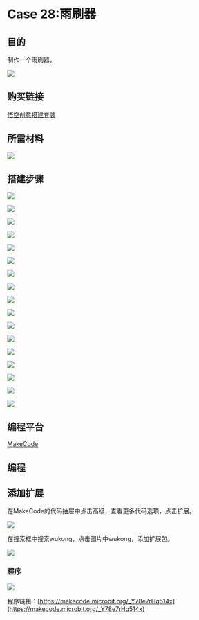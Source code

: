﻿# Case 28:雨刷器
## 目的
制作一个雨刷器。

![](https://wiki-media-ef.oss-cn-hongkong.aliyuncs.com//images/Wonder-Building-Kit-case-28-01.png)

## 购买链接

[悟空创意搭建套装](https://item.taobao.com/item.htm?id=649813731275&spm=2015.23436601.0.0)

## 所需材料

![](https://wiki-media-ef.oss-cn-hongkong.aliyuncs.com//images/Wonder-Building-Kit-step-case-28-01.png)

## 搭建步骤

![](https://wiki-media-ef.oss-cn-hongkong.aliyuncs.com//images/Wonder-Building-Kit-step-case-28-02.png)

![](https://wiki-media-ef.oss-cn-hongkong.aliyuncs.com//images/Wonder-Building-Kit-step-case-28-03.png)

![](https://wiki-media-ef.oss-cn-hongkong.aliyuncs.com//images/Wonder-Building-Kit-step-case-28-04.png)

![](https://wiki-media-ef.oss-cn-hongkong.aliyuncs.com//images/Wonder-Building-Kit-step-case-28-05.png)

![](https://wiki-media-ef.oss-cn-hongkong.aliyuncs.com//images/Wonder-Building-Kit-step-case-28-06.png)

![](https://wiki-media-ef.oss-cn-hongkong.aliyuncs.com//images/Wonder-Building-Kit-step-case-28-07.png)

![](https://wiki-media-ef.oss-cn-hongkong.aliyuncs.com//images/Wonder-Building-Kit-step-case-28-08.png)

![](https://wiki-media-ef.oss-cn-hongkong.aliyuncs.com//images/Wonder-Building-Kit-step-case-28-09.png)

![](https://wiki-media-ef.oss-cn-hongkong.aliyuncs.com//images/Wonder-Building-Kit-step-case-28-10.png)

![](https://wiki-media-ef.oss-cn-hongkong.aliyuncs.com//images/Wonder-Building-Kit-step-case-28-11.png)

![](https://wiki-media-ef.oss-cn-hongkong.aliyuncs.com//images/Wonder-Building-Kit-step-case-28-12.png)

![](https://wiki-media-ef.oss-cn-hongkong.aliyuncs.com//images/Wonder-Building-Kit-step-case-28-13.png)

![](https://wiki-media-ef.oss-cn-hongkong.aliyuncs.com//images/Wonder-Building-Kit-step-case-28-14.png)

![](https://wiki-media-ef.oss-cn-hongkong.aliyuncs.com//images/Wonder-Building-Kit-step-case-28-15.png)

![](https://wiki-media-ef.oss-cn-hongkong.aliyuncs.com//images/Wonder-Building-Kit-step-case-28-16.png)

![](https://wiki-media-ef.oss-cn-hongkong.aliyuncs.com//images/Wonder-Building-Kit-step-case-28-17.png)

![](https://wiki-media-ef.oss-cn-hongkong.aliyuncs.com//images/Wonder-Building-Kit-step-case-28-18.png)

## 编程平台

[MakeCode](https://makecode.microbit.org/)

## 编程
## 添加扩展
在MakeCode的代码抽屉中点击高级，查看更多代码选项，点击扩展。

![](https://wiki-media-ef.oss-cn-hongkong.aliyuncs.com//images/Wonder-Building-Kit-case-21-02.png)

在搜索框中搜索wukong，点击图片中wukong，添加扩展包。

![](https://wiki-media-ef.oss-cn-hongkong.aliyuncs.com//images/Wonder-Building-Kit-case-21-03.png)





### 程序

![](https://wiki-media-ef.oss-cn-hongkong.aliyuncs.com//images/Wonder-Building-Kit-case-28-04.png)

程序链接：[https://makecode.microbit.org/_Y78e7rHq514x](https://makecode.microbit.org/_Y78e7rHq514x)
